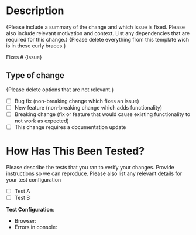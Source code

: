 # Description

{Please include a summary of the change and which issue is fixed. Please also include relevant motivation and context. List any dependencies that are required for this change.}
{Please delete everything from this template wich is in these curly braces.}

Fixes # {issue}

## Type of change

{Please delete options that are not relevant.}

- [ ] Bug fix (non-breaking change which fixes an issue)
- [ ] New feature (non-breaking change which adds functionality)
- [ ] Breaking change (fix or feature that would cause existing functionality to not work as expected)
- [ ] This change requires a documentation update

# How Has This Been Tested?

Please describe the tests that you ran to verify your changes. Provide instructions so we can reproduce. Please also list any relevant details for your test configuration

- [ ] Test A
- [ ] Test B

**Test Configuration**:
* Browser:
* Errors in console:
